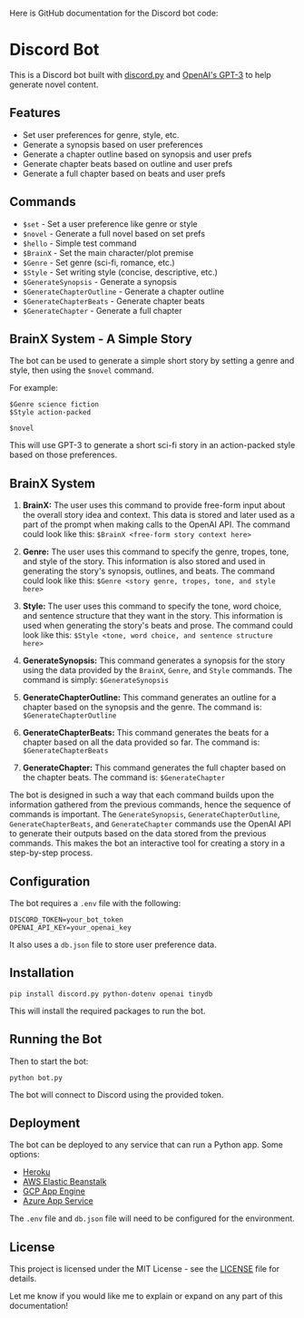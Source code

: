 Here is GitHub documentation for the Discord bot code:

# Discord Bot

This is a Discord bot built with [discord.py](https://discordpy.readthedocs.io/en/stable/) and [OpenAI's GPT-3](https://openai.com/api/) to help generate novel content.

## Features

- Set user preferences for genre, style, etc.
- Generate a synopsis based on user preferences
- Generate a chapter outline based on synopsis and user prefs
- Generate chapter beats based on outline and user prefs  
- Generate a full chapter based on beats and user prefs

## Commands

- `$set` - Set a user preference like genre or style
- `$novel` - Generate a full novel based on set prefs
- `$hello` - Simple test command
- `$BrainX` - Set the main character/plot premise
- `$Genre` - Set genre (sci-fi, romance, etc.)  
- `$Style` - Set writing style (concise, descriptive, etc.)
- `$GenerateSynopsis` - Generate a synopsis
- `$GenerateChapterOutline` - Generate a chapter outline
- `$GenerateChapterBeats` - Generate chapter beats 
- `$GenerateChapter` - Generate a full chapter

## BrainX System - A Simple Story

The bot can be used to generate a simple short story by setting a genre and style, then using the `$novel` command. 

For example:

```
$Genre science fiction 
$Style action-packed

$novel
```

This will use GPT-3 to generate a short sci-fi story in an action-packed style based on those preferences.

## BrainX System

1. **BrainX:** The user uses this command to provide free-form input about the overall story idea and context. This data is stored and later used as a part of the prompt when making calls to the OpenAI API. The command could look like this: `$BrainX <free-form story context here>`

2. **Genre:** The user uses this command to specify the genre, tropes, tone, and style of the story. This information is also stored and used in generating the story's synopsis, outlines, and beats. The command could look like this: `$Genre <story genre, tropes, tone, and style here>`

3. **Style:** The user uses this command to specify the tone, word choice, and sentence structure that they want in the story. This information is used when generating the story's beats and prose. The command could look like this: `$Style <tone, word choice, and sentence structure here>`

4. **GenerateSynopsis:** This command generates a synopsis for the story using the data provided by the `BrainX`, `Genre`, and `Style` commands. The command is simply: `$GenerateSynopsis`

5. **GenerateChapterOutline:** This command generates an outline for a chapter based on the synopsis and the genre. The command is: `$GenerateChapterOutline`

6. **GenerateChapterBeats:** This command generates the beats for a chapter based on all the data provided so far. The command is: `$GenerateChapterBeats`

7. **GenerateChapter:** This command generates the full chapter based on the chapter beats. The command is: `$GenerateChapter`

The bot is designed in such a way that each command builds upon the information gathered from the previous commands, hence the sequence of commands is important. The `GenerateSynopsis`, `GenerateChapterOutline`, `GenerateChapterBeats`, and `GenerateChapter` commands use the OpenAI API to generate their outputs based on the data stored from the previous commands. This makes the bot an interactive tool for creating a story in a step-by-step process.

## Configuration

The bot requires a `.env` file with the following:

```
DISCORD_TOKEN=your_bot_token 
OPENAI_API_KEY=your_openai_key
```

It also uses a `db.json` file to store user preference data.

## Installation

```
pip install discord.py python-dotenv openai tinydb
```

This will install the required packages to run the bot.

## Running the Bot

Then to start the bot:

```
python bot.py 
```

The bot will connect to Discord using the provided token.

## Deployment

The bot can be deployed to any service that can run a Python app. Some options:

- [Heroku](https://devcenter.heroku.com/articles/getting-started-with-python)
- [AWS Elastic Beanstalk](https://docs.aws.amazon.com/elasticbeanstalk/latest/dg/create-deploy-python-flask.html) 
- [GCP App Engine](https://cloud.google.com/appengine/docs/standard/python3/quickstart)
- [Azure App Service](https://docs.microsoft.com/en-us/azure/app-service/quickstart-python?tabs=linux)

The `.env` file and `db.json` file will need to be configured for the environment.

## License

This project is licensed under the MIT License - see the [LICENSE](LICENSE) file for details.

Let me know if you would like me to explain or expand on any part of this documentation!
